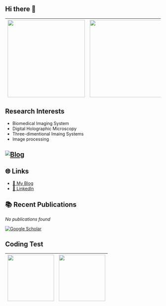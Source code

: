 ## Hi there 👋

<!--Jongpil0911
<img src="https://github-readme-streak-stats.herokuapp.com/?user=YOUR_USERNAME&theme=tokyonight" /> -->

| <img src="https://github-readme-stats.vercel.app/api/top-langs/?username=Jongpil0911&layout=compact&langs_count=15&theme=github_dark" height="250"/> | <img src="https://github-readme-stats.vercel.app/api?username=Jongpil0911&show_icons=true&theme=github_dark" height="250"/> |
|:---:|:---:|

## Research Interests
- Biomedical Imaging System
- Digital Holographic Microscopy
- Three-dimentional Imaing Systems
- Image processing



## 



[![Blog](https://img.shields.io/badge/Blog-Visit%20My%20Blog-blue?style=for-the-badge&logo=google-chrome)](https://your-blog-url.com)
---
## 🌐 Links
- [📖 My Blog](https://your-blog-url.com)
- [💼 LinkedIn](https://www.linkedin.com/in/your-id)


## 📚 Recent Publications
<!-- SCHOLAR:START -->
_No publications found_
<!-- SCHOLAR:END -->










[![Google Scholar](https://img.shields.io/badge/Google%20Scholar-Profile-blue?logo=googlescholar&style=for-the-badge)](https://scholar.google.com/citations?user=O-3pYeQAAAAJ)

## Coding Test
| <img src="https://leetcard.jacoblin.cool/YOUR_ID?theme=dark&ext=heatmap&animation=true" height=150 > | <img src="http://mazassumnida.wtf/api/v2/generate_badge?boj=jongpil0911@naver.com" height=150 > |
|:---:|:---:|



<!--


**Jongpil0911/Jongpil0911** is a ✨ _special_ ✨ repository because its `README.md` (this file) appears on your GitHub profile.

Here are some ideas to get you started:

- 🔭 I’m currently working on ...
- 🌱 I’m currently learning ...
- 👯 I’m looking to collaborate on ...
- 🤔 I’m looking for help with ...
- 💬 Ask me about ...
- 📫 How to reach me: ...
- 😄 Pronouns: ...
- ⚡ Fun fact: ...
-->
